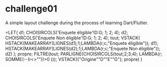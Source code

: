 # challenge01

A simple layout challenge during the process of learning Dart/Flutter. 


=LET(
  d1; CHOISIRCOLS('Enquete éligible'!D:G; 1; 2; 4);
  d2; CHOISIRCOLS('Enquete Non éligible'!D:G; 1; 2; 4);
  tout; VSTACK(
          HSTACK(MAKEARRAY(LIGNES(d1);1;LAMBDA(r;c;"Enquete éligible")); d1);
          HSTACK(MAKEARRAY(LIGNES(d2);1;LAMBDA(r;c;"Enquete Non éligible")); d2)
        );
  propre; FILTRE(tout; PARLIGNE(CHOISIRCOLS(tout;2;3;4); LAMBDA(r; SOMME(--(r<>""))>0 )));
  VSTACK({"Origine"\"D"\"E"\"G"}; propre)
)
